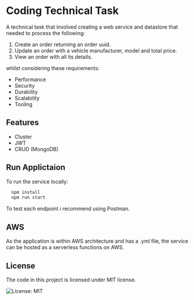 # Coding Technical Task

A technical task that involved creating a web service and datastore that needed to process the following:

1. Create an order returning an order uuid.
2. Update an order with a vehicle manufacturer, model and total price.
3. View an order with all its details.

whilst considering these requirements:

* Performance
* Security
* Durability
* Scalability
* Tooling

## Features

* Cluster
* JWT 
* CRUD (MongoDB)

## Run Applictaion

To run the service locally:

```bash
  npm install
  npm run start
```
To test each endpoint i recommend using Postman.

## AWS
As the application is within AWS architecture and has a .yml file, the service can be hosted as a serverless functions on AWS.

## License
The code in this project is licensed under MIT license.

![License: MIT](https://img.shields.io/badge/License-MIT-yellow.svg)

